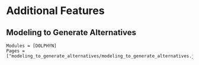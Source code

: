# Additional Features

## Modeling to Generate Alternatives
```@autodocs
Modules = [DOLPHYN]
Pages = ["modeling_to_generate_alternatives/modeling_to_generate_alternatives.jl"]
```